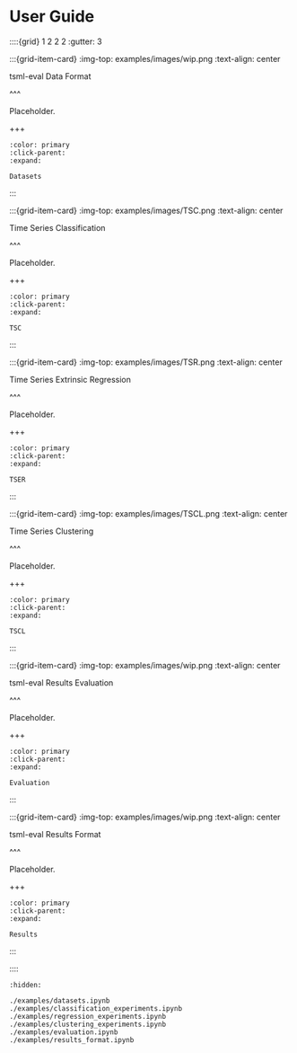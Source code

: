 # User Guide

::::{grid} 1 2 2 2
:gutter: 3

:::{grid-item-card}
:img-top: examples/images/wip.png
:text-align: center

tsml-eval Data Format

^^^

Placeholder.

+++

```{button-ref} /examples/datasets.ipynb
:color: primary
:click-parent:
:expand:

Datasets
```

:::

:::{grid-item-card}
:img-top: examples/images/TSC.png
:text-align: center

Time Series Classification

^^^

Placeholder.

+++

```{button-ref} /examples/classification_experiments.ipynb
:color: primary
:click-parent:
:expand:

TSC
```

:::

:::{grid-item-card}
:img-top: examples/images/TSR.png
:text-align: center

Time Series Extrinsic Regression

^^^

Placeholder.

+++

```{button-ref} /examples/regression_experiments.ipynb
:color: primary
:click-parent:
:expand:

TSER
```

:::

:::{grid-item-card}
:img-top: examples/images/TSCL.png
:text-align: center

Time Series Clustering

^^^

Placeholder.

+++

```{button-ref} /examples/clustering_experiments.ipynb
:color: primary
:click-parent:
:expand:

TSCL
```

:::

:::{grid-item-card}
:img-top: examples/images/wip.png
:text-align: center

tsml-eval Results Evaluation

^^^

Placeholder.

+++

```{button-ref}: /examples/evaluation.ipynb
:color: primary
:click-parent:
:expand:

Evaluation
```

:::

:::{grid-item-card}
:img-top: examples/images/wip.png
:text-align: center

tsml-eval Results Format

^^^

Placeholder.

+++

```{button-ref} /examples/results_format.ipynb
:color: primary
:click-parent:
:expand:

Results
```

:::

::::

```{toctree}
:hidden:

./examples/datasets.ipynb
./examples/classification_experiments.ipynb
./examples/regression_experiments.ipynb
./examples/clustering_experiments.ipynb
./examples/evaluation.ipynb
./examples/results_format.ipynb
```
